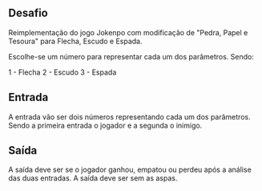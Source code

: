 ## Desafio
Reimplementação do jogo Jokenpo com modificação de "Pedra, Papel e Tesoura" para Flecha, Escudo e Espada.

Escolhe-se um número para representar cada um dos parâmetros. Sendo:

1 - Flecha
2 - Escudo
3 - Espada

## Entrada
A entrada vão ser dois números representando cada um dos parâmetros. Sendo a primeira entrada o jogador e a segunda o inimigo.

## Saída
A saída deve ser se o jogador ganhou, empatou ou perdeu após a análise das duas entradas. A saída deve ser sem as aspas.
